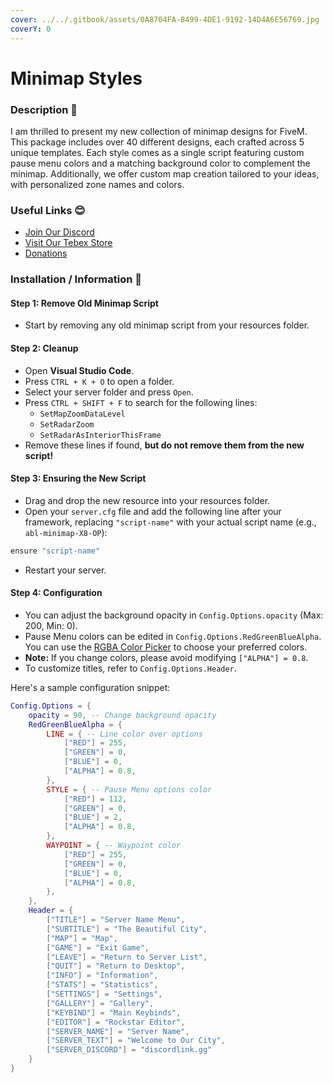 ```yaml
---
cover: ../../.gitbook/assets/0A8704FA-8499-4DE1-9192-14D4A6E56769.jpg
coverY: 0
---
```


# Minimap Styles

### **Description 🔑**

I am thrilled to present my new collection of minimap designs for FiveM. This package includes over 40 different designs, each crafted across 5 unique templates. Each style comes as a single script featuring custom pause menu colors and a matching background color to complement the minimap. Additionally, we offer custom map creation tailored to your ideas, with personalized zone names and colors.

### **Useful Links 😊**

* [Join Our Discord](https://discord.gg/jgM5jW3rrN)
* [Visit Our Tebex Store](https://abdelemporium.tebex.io/)
* [Donations](https://paypal.me/ablframework?country.x=FR\&locale.x=fr\_FR)

### **Installation / Information 📖**

#### Step 1: Remove Old Minimap Script

* Start by removing any old minimap script from your resources folder.

#### Step 2: Cleanup

* Open **Visual Studio Code**.
* Press `CTRL + K + O` to open a folder.
* Select your server folder and press `Open`.
* Press `CTRL + SHIFT + F` to search for the following lines:
  * `SetMapZoomDataLevel`
  * `SetRadarZoom`
  * `SetRadarAsInteriorThisFrame`
* Remove these lines if found, **but do not remove them from the new script!**

#### Step 3: Ensuring the New Script

* Drag and drop the new resource into your resources folder.
* Open your `server.cfg` file and add the following line after your framework, replacing `"script-name"` with your actual script name (e.g., `abl-minimap-X8-OP`):

```lua
ensure "script-name"
```

* Restart your server.

#### Step 4: Configuration

* You can adjust the background opacity in `Config.Options.opacity` (Max: 200, Min: 0).
* Pause Menu colors can be edited in `Config.Options.RedGreenBlueAlpha`. You can use the [RGBA Color Picker](https://rgbacolorpicker.com/) to choose your preferred colors.
* **Note:** If you change colors, please avoid modifying `["ALPHA"] = 0.8`.
* To customize titles, refer to `Config.Options.Header`.

Here's a sample configuration snippet:

```lua
Config.Options = {
    opacity = 90, -- Change background opacity
    RedGreenBlueAlpha = {
        LINE = { -- Line color over options
            ["RED"] = 255,
            ["GREEN"] = 0,
            ["BLUE"] = 0,
            ["ALPHA"] = 0.8,
        },
        STYLE = { -- Pause Menu options color
            ["RED"] = 112,
            ["GREEN"] = 0,
            ["BLUE"] = 2,
            ["ALPHA"] = 0.8,
        },
        WAYPOINT = { -- Waypoint color
            ["RED"] = 255,
            ["GREEN"] = 0,
            ["BLUE"] = 0,
            ["ALPHA"] = 0.8,
        },
    },
    Header = {
        ["TITLE"] = "Server Name Menu",
        ["SUBTITLE"] = "The Beautiful City",
        ["MAP"] = "Map",
        ["GAME"] = "Exit Game",
        ["LEAVE"] = "Return to Server List",
        ["QUIT"] = "Return to Desktop",
        ["INFO"] = "Information",
        ["STATS"] = "Statistics",
        ["SETTINGS"] = "Settings",
        ["GALLERY"] = "Gallery",
        ["KEYBIND"] = "Main Keybinds",
        ["EDITOR"] = "Rockstar Editor",
        ["SERVER_NAME"] = "Server Name",
        ["SERVER_TEXT"] = "Welcome to Our City",
        ["SERVER_DISCORD"] = "discordlink.gg"
    }
}
```
